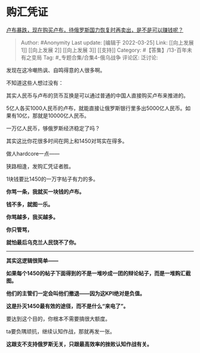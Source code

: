 # 购汇凭证
[卢布暴跌，现在购买卢布，待俄罗斯国力恢复时再卖出，是不是可以赚钱呢？](https://www.zhihu.com/question/27124401/answer/2390311560)

> Author: #Anonymity
> Last update: [编辑于 2022-03-25]
> Link: [[向上发展 1]] [[向上发展 2]] [[向上发展 3]] [[支持]]
> Category: #【答集】/13-百年未有之变局
> Tag: #_专题合集/合集4-俄乌战争
> 评论区:
> 泛讨论:

发现在这冷嘲热讽、自鸣得意的人很多啊。

不知道这些人想过没有：

其实人民币与卢布的货币互换是可以通过普通的中国人直接购买卢布来推进的。

5亿人各买1000人民币的卢布，就能直接让俄罗斯银行里多出5000亿人民币。如果有10亿，那就是10000亿人民币。

一万亿人民币，够俄罗斯经济稳定了吗？

其实这比你花很多时间在网上和1450对骂实在得多。

做人hardcore一点——

狭路相逢，发购汇凭证者胜。

1块钱要比1450的一万字帖子有力的多。

**你骂一条，我就买一块钱的卢布。**

**钱不多，就图一乐。**

**你骂越多，我买越多。**

**你只管骂，**

**就怕最后乌克兰人民饶不了你。**

---

**其实这逻辑很简单——**

**如果每个1450的帖子下面得到的不是一堆吵成一团的辩论帖子，而是一堆购汇截图。**

**他们的主管们一定会叫他们撤退——因为这KPI绝对是负值。**

**这是扑灭1450最有效的途径，而不是什么“来电了”。**

要达到这个目的，你根本不需要搞很大额度。

ta要负隅顽抗，继续认知作战，那就再发一张。

**这跟支不支持俄罗斯无关，只跟最高效率的挫败认知作战有关。**
